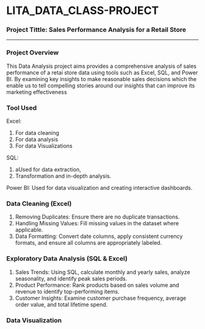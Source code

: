 # LITA_DATA_CLASS-PROJECT

### Project Tittle: Sales Performance Analysis for a Retail Store 
---
### Project Overview
This Data Analysis project aims provides a comprehensive analysis of sales performance of a retai store data using tools such as Excel, SQL, and Power BI. By examining key insights to make reasonable sales decisions which the  enable us to tell compelling stories around our insights that can improve its marketing effectiveness 

### Tool Used
Excel:
1. For data cleaning
2. For data analysis
3. For data Visualizations 

SQL:
1. aUsed for data extraction, 
2. Transformation and in-depth analysis.

Power BI:
Used for data visualization and creating interactive dashboards.

### Data Cleaning (Excel)
1. Removing Duplicates: Ensure there are no duplicate transactions.
2. Handling Missing Values: Fill missing values in the dataset where applicable.
3. Data Formatting: Convert date columns, apply consistent currency formats, and ensure all columns are appropriately labeled.

### Exploratory Data Analysis (SQL & Excel)
1. Sales Trends: Using SQL, calculate monthly and yearly sales, analyze seasonality, and identify peak sales periods.
2. Product Performance: Rank products based on sales volume and revenue to identify top-performing items.
3. Customer Insights: Examine customer purchase frequency, average order value, and total lifetime spend.

### Data Visualization 

